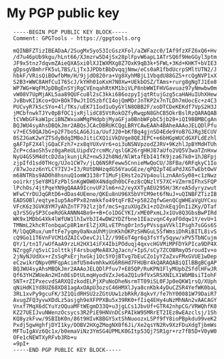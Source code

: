 # My PGP public key

      -----BEGIN PGP PUBLIC KEY BLOCK-----
      Comment: GPGTools - https://gpgtools.org
      
      mQINBFZTizIBEADaA/2SugMx5yo53IcGszXFol/aZWFazc0/IAf9fzXFZ6xQ6+Hv
      /d7u46pUb9kgu/hLnt66/XJmzrw5D4jSx28plFpvW6apL1ATrSQ6f9HeGGyl3ptm
      JF9x5tnz7dqvmZAieQXASxi0lXJIWXMXg8Z7OxK9qB3k+5FWL+3Kd+KHKT+bVIE3
      gDpsgVBmhrFK5vL7BS/LjTx3JPDbtBbDvqqjNmw/eCs0aR1fbdUcrpSMltUTN2/J
      hbkF/VRisQiBOwfbMm/H/9jjdO820ra+Vg8XyhMBjL1VbqdU88GZS+rcQgNVP1xX
      S2B3+WWC8AHfCuI76ScJ/kYHh01oKxH7N0Xw+UEkbOSZ/TAms+rurg8gNgTJ1Ee8
      WP7WG+WqFMJpDBgEnSYjRgCVEnqahRtKM1biVLP8nbWWIFHVGavuaz97yNmwbw0m
      vW08V7UpMjAKL5aa89QUFcu8l2sC3kki686ozpyIjqtRtujGzg5caHAHuIUhXHew
      JvBbvKI1Kco+QU+BOkT0wJtIO5zbfCI4ojQmMDrJnTKP2x7nTLDh7mUocEc+z4C3
      PUCvyR7kScSYo+4l/TKs/uEK71Iod1uOyGYlN8OBB2F/xoDTCDeKEKdf7VpS2H3J
      jMCbfnwkTJYv0pBfOC1jxRjlidC85VtRokOZfyRwqpN8GhCB5OkrBslRzQARAQAB
      tCVWbGFkaW1pciBNZWxuaWMgPHdpbjMyaGFja0BnbWFpbC5jb20+iQI9BBMBCgAn
      BQJWU4syAhsDBQkJmr2ABQsJCAcDBRUKCQgLBRYCAwEAAh4BAheAAAoJELQDlPfu
      v7+EC50QAJbG+p2F7boSLAG6Jia/UufJ20+bKfBq4gjnSD4Ede9YoB7GJRg3ECUV
      0SZJGaK2wYZTSdyBdqIMBoJitiCXQ1iVkDVge8QEJEPC+e6bHGpWUCdGXFLdEzhl
      gAF7pF2X4ljGQaCFzh7+zx8qYUXvVr6+oi3uNSNVpzodZJRV+9KzhlJpBYMdHTUh
      ZcP+cdaoSh5vz0gaReULUipdV2rcmMc/qslGK26rgHHJ87aUfo2VQ5V3waTZnHxw
      NyU4GS5M4dtcD2dajkunjLRZ+nw5J2h8Nd/NlWtafEbI41fK9jza67k0+1hJBFpj
      zjpIfd1sd0THcg/UJo1CW7v/jLQ6NSRFeww5CnnieMwQoCU/J8FBa/6RFqkyC1Io
      /87wJozz6nYLCY7IVJ+I3/RUtDNHzqdG56YauGEze/qPQ2pT4EaPdJXGTwEbtOwV
      m68NTRbs9AD0h8hsnuQ1omW3138rT1MuFjEHst2o2Vp4oulLznAAnSy08+c1zNwz
      ooirkrjSeY8M1FzPblSnKgWOW0X4Ndqdh0bCFez8cQNzlY57XC+VZmrmIFhxSFQP
      lPchOs/4jtPqeYN9gQAAA9IcnvUF2lm6+n2/eyXXTyAEU295H/3KreA5dyryzwut
      WFwCYrDUJqGRtD6+dDas4UEmno/QKEu8nU96X5bVYCM9et6fNuJ+uQINBFZTizIB
      EADSOBl/eqtyeIup5AoPPx82nmkkfo49tqFrBZ+p582ZqfwGenQCgWHEaVgUYCxu
      VFcK6z3GVK8YM7yAhZnTF792lzjbf/mcS+gzuXUgZk1+zOZnkEqjOnIiZKy/DTaf
      q3rS5GySP3CoeRdGkANNN4Bo9++B+Co1DGCYKI/xME0PxmLJx1Uv8Q3GbsBwPIRd
      WK9x1MDbG4Xk4lWfUW1lhIwYbJI4wDW2YDZfbne1IEazvqnC4yaFOdqw1Y/evU+1
      TMNmL2khcRTonbqaCp8R1mrElZjXRLvETPng0r1n5yPVssgaVVklIPsgh7sGGs6S
      M/lQqQRux/umftFe7yqmy0aNxaUhMjUnKkhOKPzSHNGuL5SfWmsiDhRiBITL8ivS
      cQ9Go11T6VnFVCM1dZAICvDevCJilZ//99EoT4gr6q3fsYfy5qyw/xPV5TbNCujm
      QY/1/tn1T/wUfAaA9rzLH2HX14iFX4IbiPOduqj4qxvcHGVMiMPFDYkPIca9DP4X
      NZrggF/q5viC1olttkjF4rsbuqMeA8XJgJacn/+IpS/sCy7ZCOBRmyO5roudIv+o
      2jNyNJUdXx+rZsSqPxErjhxGkj1Oc5YOjBTvg7bEuCZo1yYZaZxvFMxGVUE1wDep
      eCzwikrQNpv0MFqpAcimfU5m4vmhkwXG6R6Hd7FHUBr4kQARAQABiQIlBBgBCgAP
      BQJWU4syAhsMBQkJmr2AAAoJELQDlPfuv7+E85QP/RuKPN1FlyMUpbZSfdlHFwJR
      Qf63YHZWUeAn2HIn0EsDtULmqHyodVZxJe6aZQ1u9fVxSRSXNILX1WbMBsiTIohF
      5NT+rZIPxecvdSARXQIzkodELPjXPuNoDheNsrmTT09iSL0FJp0eQKW1rsQ/XUph
      qNiHdK1Yd8UZ68XD81agAxOApU3ozsC46HMXlJya8cnKbk4yDuCZSR4YefWK0baL
      3RL1xvPy9gcuFK/3Z1QidRHSU2zZGtUUw1zbRkR/8qkvY/fe7hY00081W79DaiR7
      AvugZFQ3yvwXDdLz5asjgh9eXFPPXBu5x39RK0+fIiq4EHy4uNzMhNAn2vAACAGY
      Vnxf7MqX6dCYuYzOQuaMFtWEgmD33Q+u3jgLCs1JbvUf+GTR42nhpCG/VRWQhfK0
      KZ27UEIJvuNWenzOcsycs3R2PiE9HNVnDCsPAIkW95MRrET2IEz8wEAzclsj/1Sh
      KQ8yzkFvw/9SBIbK0n/86t9HIvK8BGYSxtShNuoozxLSPf9fY8ioPBpkdu99veK2
      Pxdj5gwHghfjDYI1ky/OOBV2HXgZMogNX0f6Ji/Xe2qsYN2Rv9XzFDuXdgTjbmWs
      MFTuIgAVz6Qc1x/b0emaViNz3YmSG4UPMLK0GItp53Qj7SR1gr+rz7fB5D+V0yW0
      OFe1cNEWTXyRFvb3Rb+u
      =9pI+
      -----END PGP PUBLIC KEY BLOCK-----

